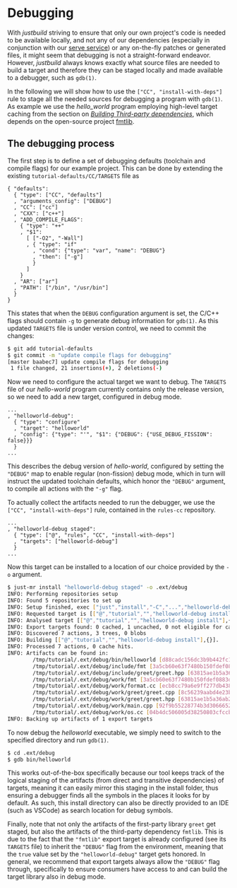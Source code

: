 Debugging
=========

With *justbuild* striving to ensure that only our own project's code is needed
to be available locally, and not any of our dependencies (especially in
conjunction with our [serve service](./just-serve.md)) or any on-the-fly patches
or generated files, it might seem that debugging is not a straight-forward
endeavor. However, *justbuild* always knows exactly what source files are needed
to build a target and therefore they can be staged locally and made available to
a debugger, such as `gdb(1)`.

In the following we will show how to use the `["CC", "install-with-deps"]` rule
to stage all the needed sources for debugging a program with `gdb(1)`.
As example we use the *hello_world* program employing high-level target caching
from the section on
[*Building Third-party dependencies*](./third-party-software.md), which depends
on the open-source project [fmtlib](https://github.com/fmtlib/fmt).

The debugging process
---------------------

The first step is to define a set of debugging defaults (toolchain and compile
flags) for our example project. This can be done by extending the existing
`tutorial-defaults/CC/TARGETS` file as

``` {.jsonc srcname="tutorial-defaults/CC/TARGETS"}
{ "defaults":
  { "type": ["CC", "defaults"]
  , "arguments_config": ["DEBUG"]
  , "CC": ["cc"]
  , "CXX": ["c++"]
  , "ADD_COMPILE_FLAGS":
    { "type": "++"
    , "$1":
      [ ["-O2", "-Wall"]
      , { "type": "if"
        , "cond": {"type": "var", "name": "DEBUG"}
        , "then": ["-g"]
        }
      ]
    }
  , "AR": ["ar"]
  , "PATH": ["/bin", "/usr/bin"]
  }
}
```

This states that when the `DEBUG` configuration argument is set, the C/C++ flags
should contain `-g` to generate debug information for `gdb(1)`. As this updated
`TARGETS` file is under version control, we need to commit the changes:

``` sh
$ git add tutorial-defaults
$ git commit -m "update compile flags for debugging"
[master baabec7] update compile flags for debugging
 1 file changed, 21 insertions(+), 2 deletions(-)
```

Now we need to configure the actual target we want to debug. The `TARGETS` file
of our *hello-world* program currently contains only the release version, so we
need to add a new target, configured in debug mode.

``` {.jsonc srcname="TARGETS"}
...
, "helloworld-debug":
  { "type": "configure"
  , "target": "helloworld"
  , "config": {"type": "'", "$1": {"DEBUG": {"USE_DEBUG_FISSION": false}}}
  }
...
```

This describes the debug version of *hello-world*, configured by setting the
`"DEBUG"` map to enable regular (non-fission) debug mode, which in turn will
instruct the updated toolchain defaults, which honor the `"DEBUG"` argument, to
compile all actions with the `"-g"` flag.

To actually collect the artifacts needed to run the debugger, we use the
`["CC", "install-with-deps"]` rule, contained in the `rules-cc` repository.

``` {.jsonc srcname="TARGETS"}
...
, "helloworld-debug staged":
  { "type": ["@", "rules", "CC", "install-with-deps"]
  , "targets": ["helloworld-debug"]
  }
...
```

Now this target can be installed to a location of our choice provided by the
`-o` argument.

``` sh
$ just-mr install "helloworld-debug staged" -o .ext/debug
INFO: Performing repositories setup
INFO: Found 5 repositories to set up
INFO: Setup finished, exec ["just","install","-C","...","helloworld-debug staged","-o",".ext/debug"]
INFO: Requested target is [["@","tutorial","","helloworld-debug install"],{}]
INFO: Analysed target [["@","tutorial","","helloworld-debug install"],{}]
INFO: Export targets found: 0 cached, 1 uncached, 0 not eligible for caching
INFO: Discovered 7 actions, 3 trees, 0 blobs
INFO: Building [["@","tutorial","","helloworld-debug install"],{}].
INFO: Processed 7 actions, 0 cache hits.
INFO: Artifacts can be found in:
        /tmp/tutorial/.ext/debug/bin/helloworld [d88cadc156dc3b9b442fc162f7bc92c86b63d5f8:1570432:x]
        /tmp/tutorial/.ext/debug/include/fmt [3a5cb60e63f7480b150fdef0883d7a76e8a57a00:464:t]
        /tmp/tutorial/.ext/debug/include/greet/greet.hpp [63815ae1b5a36ab29efa535141fee67f3b7769de:53:f]
        /tmp/tutorial/.ext/debug/work/fmt [3a5cb60e63f7480b150fdef0883d7a76e8a57a00:464:t]
        /tmp/tutorial/.ext/debug/work/format.cc [ecb8cc79a6e9ff277db43876a11eccde40814ece:5697:f]
        /tmp/tutorial/.ext/debug/work/greet/greet.cpp [8c56239aabd4e23b9d170333d03f222e6938dcef:115:f]
        /tmp/tutorial/.ext/debug/work/greet/greet.hpp [63815ae1b5a36ab29efa535141fee67f3b7769de:53:f]
        /tmp/tutorial/.ext/debug/work/main.cpp [92f9b55228774b3d3066652253499395d9ebef31:76:f]
        /tmp/tutorial/.ext/debug/work/os.cc [04b4dc506005d38250803cfccbd9fd3b6ab30599:10897:f]
INFO: Backing up artifacts of 1 export targets
```

To now debug the *helloworld* executable, we simply need to switch to the
specified directory and run `gdb(1)`.

``` sh
$ cd .ext/debug
$ gdb bin/helloworld
```

This works out-of-the-box specifically because our tool keeps track of the
logical staging of the artifacts (from direct and transitive dependencies) of
targets, meaning it can easily mirror this staging in the install folder, thus
ensuring a debugger finds all the symbols in the places it looks for by default.
As such, this install directory can also be directly provided to an IDE (such as
VSCode) as search location for debug symbols.

Finally, note that not only the artifacts of the first-party library `greet` get
staged, but also the artifacts of the third-party dependency `fmtlib`. This is
due to the fact that the `"fmtlib"` export target is already configured (see its
`TARGETS` file) to inherit the `"DEBUG"` flag from the environment, meaning that
the `true` value set by the `"helloworld-debug"` target gets honored.
In general, we recommend that export targets always allow the `"DEBUG"` flag
through, specifically to ensure consumers have access to and can build the
target library also in debug mode.
